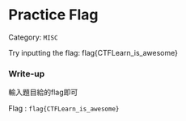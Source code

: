 # Practice Flag
Category: `MISC`

Try inputting the flag: flag{CTFLearn_is_awesome}

### Write-up
輸入題目給的flag即可

Flag : `flag{CTFLearn_is_awesome}`
